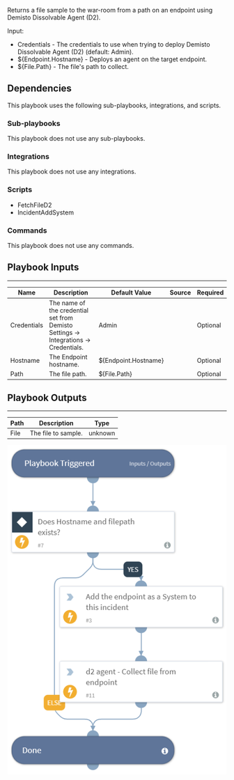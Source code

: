 Returns a file sample to the war-room from a path on an endpoint using Demisto Dissolvable Agent (D2).

Input:
* Credentials - The credentials to use when trying to deploy Demisto Dissolvable Agent (D2)  (default: Admin).
* ${Endpoint.Hostname} - Deploys an agent on the target endpoint.
* ${File.Path} - The file's path to collect.

## Dependencies
This playbook uses the following sub-playbooks, integrations, and scripts.

### Sub-playbooks
This playbook does not use any sub-playbooks.

### Integrations
This playbook does not use any integrations.

### Scripts
* FetchFileD2
* IncidentAddSystem

### Commands
This playbook does not use any commands.

## Playbook Inputs
---

| **Name** | **Description** | **Default Value** | **Source** | **Required** |
| --- | --- | --- | --- | --- |
| Credentials | The name of the credential set from Demisto Settings -> Integrations -> Credentials. | Admin |  | Optional |
| Hostname | The Endpoint hostname. | ${Endpoint.Hostname} |  | Optional |
| Path | The file path. | ${File.Path} |  | Optional |

## Playbook Outputs
---

| **Path** | **Description** | **Type** |
| --- | --- | --- |
| File | The file to sample. | unknown |

![Get_File_Sample_From_Path_D2](https://github.com/ElazarK/content-docs/blob/master/images/playbooks/Get_File_Sample_From_Path_D2.png)
